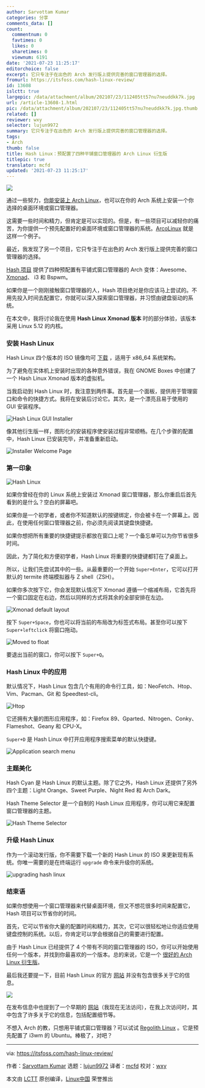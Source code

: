 ```yaml
---
author: Sarvottam Kumar
categories: 分享
comments_data: []
count:
  commentnum: 0
  favtimes: 0
  likes: 0
  sharetimes: 0
  viewnum: 6191
date: '2021-07-23 11:25:17'
editorchoice: false
excerpt: 它只专注于在出色的 Arch 发行版上提供完善的窗口管理器的选择。
fromurl: https://itsfoss.com/hash-linux-review/
id: 13608
islctt: true
largepic: /data/attachment/album/202107/23/112405tt57nu7neuddkk7k.jpg
url: /article-13608-1.html
pic: /data/attachment/album/202107/23/112405tt57nu7neuddkk7k.jpg.thumb.jpg
related: []
reviewer: wxy
selector: lujun9972
summary: 它只专注于在出色的 Arch 发行版上提供完善的窗口管理器的选择。
tags:
- Arch
thumb: false
title: Hash Linux：预配置了四种平铺窗口管理器的 Arch Linux 衍生版
titlepic: true
translator: mcfd
updated: '2021-07-23 11:25:17'
---
```


![](/data/attachment/album/202107/23/112405tt57nu7neuddkk7k.jpg)


通过一些努力，[你能安装上 Arch Linux](https://itsfoss.com/install-arch-linux/)，也可以在你的 Arch 系统上安装一个你选择的桌面环境或窗口管理器。


这需要一些时间和精力，但肯定是可以实现的。但是，有一些项目可以减轻你的痛苦，为你提供一个预先配置好的桌面环境或窗口管理器的系统。[ArcoLinux](https://arcolinux.com/) 就是这样一个例子。


最近，我发现了另一个项目，它只专注于在出色的 Arch 发行版上提供完善的窗口管理器的选择。


[Hash 项目](https://hashproject.ga/) 提供了四种预配置有平铺式窗口管理器的 Arch 变体：Awesome、[Xmonad](https://xmonad.org/)、 i3 和 Bspwm。


如果你是一个刚刚接触窗口管理器的人，Hash 项目绝对是你应该马上尝试的。不用先投入时间去配置它，你就可以深入探索窗口管理器，并习惯由键盘驱动的系统。


在本文中，我将讨论我在使用 **Hash Linux Xmonad 版本** 时的部分体验，该版本采用 Linux 5.12 的内核。


### 安装 Hash Linux


Hash Linux 四个版本的 ISO 镜像均可 [下载](https://hashproject.ga/index.html#downloads) ，适用于 x86\_64 系统架构。


为了避免在实体机上安装时出现的各种意外错误，我在 GNOME Boxes 中创建了一个 Hash Linux Xmonad 版本的虚拟机。


当我启动到 Hash Linux 时，我注意到两件事。首先是一个面板，提供用于管理窗口和命令的快捷方式。我将在安装后讨论它。其次，是一个漂亮且易于使用的 GUI 安装程序。


![Hash Linux GUI Installer](/data/attachment/album/202107/23/112517wiwzk1b41k67b650.jpg)


像其他衍生版一样，图形化的安装程序使安装过程非常顺畅。在几个步骤的配置中，Hash Linux 已安装完毕，并准备重新启动。


![Installer Welcome Page](/data/attachment/album/202107/23/112518lnhcttfdnn5ac1ww.png)


### 第一印象


![Hash Linux](/data/attachment/album/202107/23/112518flhf0lgdj3aol2qt.jpg)


如果你曾经在你的 Linux 系统上安装过 Xmonad 窗口管理器，那么你重启后首先看到的是什么？空白的屏幕吧。


如果你是一个初学者，或者你不知道默认的按键绑定，你会被卡在一个屏幕上。因此，在使用任何窗口管理器之前，你必须先阅读其键盘快捷键。


如果你想把所有重要的快捷键提示都放在窗口上呢？一个备忘单可以为你节省很多时间。


因此，为了简化和方便初学者，Hash Linux 将重要的快捷键都钉在了桌面上。


所以，让我们先尝试其中的一些。从最重要的一个开始 `Super+Enter`，它可以打开默认的 termite 终端模拟器与 Z shell（ZSH）。


如果你多次按下它，你会发现默认情况下 Xmonad 遵循一个缩减布局，它首先将一个窗口固定在右边，然后以同样的方式将其余的全部安排在左边。


![Xmonad default layout](/data/attachment/album/202107/23/112520nu4guug1eu26y2gg.png)


按下 `Super+Space`，你也可以将当前的布局改为标签式布局。甚至你可以按下 `Super+leftclick` 将窗口拖动。


![Moved to float](/data/attachment/album/202107/23/112520wsdxisd2pzyvz38s.png)


要退出当前的窗口，你可以按下 `Super+Q`。


### Hash Linux 中的应用


默认情况下，Hash Linux 包含几个有用的命令行工具，如：NeoFetch、Htop、Vim、Pacman、Git 和 Speedtest-cli。


![Htop](/data/attachment/album/202107/23/112521gw2nrrguohmoo066.jpg)


它还拥有大量的图形应用程序，如：Firefox 89、Gparted、Nitrogen、Conky、Flameshot、Geany 和 CPU-X。


`Super+D` 是 Hash Linux 中打开应用程序搜索菜单的默认快捷键。


![Application search menu](/data/attachment/album/202107/23/112522hp3rvfov6v2x4yp3.jpg)


### 主题美化


Hash Cyan 是 Hash Linux 的默认主题。除了它之外，Hash Linux 还提供了另外四个主题：Light Orange、Sweet Purple、Night Red 和 Arch Dark。


Hash Theme Selector 是一个自制的 Hash Linux 应用程序，你可以用它来配置窗口管理器的主题。


![Hash Theme Selector](/data/attachment/album/202107/23/112522h0a8zkjbsb7atzzb.png)


### 升级 Hash Linux


作为一个滚动发行版，你不需要下载一个新的 Hash Linux 的 ISO 来更新现有系统。你唯一需要的是在终端运行 `upgrade` 命令来升级你的系统。


![upgrading hash linux](/data/attachment/album/202107/23/112523i3huncgbb8n5vvcv.png)


### 结束语


如果你想使用一个窗口管理器来代替桌面环境，但又不想花很多时间来配置它，Hash 项目可以节省你的时间。


首先，它可以节省你大量的配置时间和精力，其次，它可以很轻松地让你适应使用键盘控制的系统。以后，你肯定可以学会根据自己的需要进行配置。


由于 Hash Linux 已经提供了 4 个带有不同的窗口管理器的 ISO，你可以开始使用任何一个版本，并找到你最喜欢的一个版本。总的来说，它是一个 [很好的 Arch Linux 衍生版](https://itsfoss.com/arch-based-linux-distros/)。


最后我还要提一下，目前 Hash Linux 的官方 [网站](https://hashproject.ga/) 并没有包含很多关于它的信息。


![](/data/attachment/album/202107/23/112523md2d2cwhbz2g28pf.png)


在发布信息中也提到了一个早期的 [网站](https://hashproject.org/)（我现在无法访问），在我上次访问时，其中包含了许多关于它的信息，包括配置细节等。


不想入 Arch 的教，只想用平铺式窗口管理器？可以试试 [Regolith Linux](https://itsfoss.com/regolith-linux-desktop/) 。它是预先配置了 i3wm 的 Ubuntu。棒极了，对吧？




---


via: <https://itsfoss.com/hash-linux-review/>


作者：[Sarvottam Kumar](https://itsfoss.com/author/sarvottam/) 选题：[lujun9972](https://github.com/lujun9972) 译者：[mcfd](https://github.com/mcfd) 校对：[wxy](https://github.com/wxy)


本文由 [LCTT](https://github.com/LCTT/TranslateProject) 原创编译，[Linux中国](https://linux.cn/) 荣誉推出